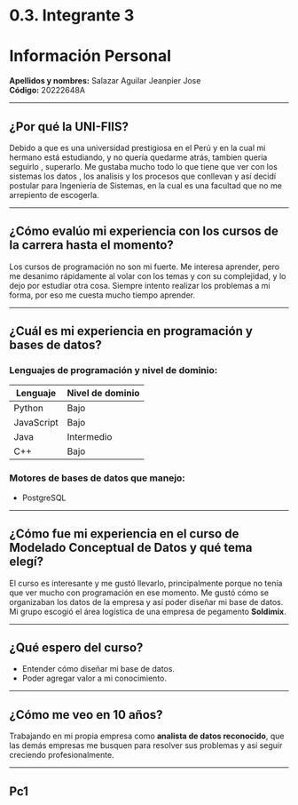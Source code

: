 # 0.3. Integrante 3

# Información Personal

**Apellidos y nombres:** Salazar Aguilar Jeanpier Jose  
**Código:** 20222648A

---

## ¿Por qué la UNI-FIIS?

Debido a que es una universidad prestigiosa en el Perú y en la cual mi hermano está estudiando, y no quería quedarme atrás, tambien queria seguirlo , superarlo. Me gustaba mucho todo lo que tiene que ver con los sistemas los datos , los analisis y los procesos que conllevan y así decidí postular para Ingeniería de Sistemas, en la cual es una facultad que no me arrepiento de escogerla.

---

## ¿Cómo evalúo mi experiencia con los cursos de la carrera hasta el momento?

Los cursos de programación no son mi fuerte. Me interesa aprender, pero me desanimo rápidamente al volar con los temas y con su complejidad, y lo dejo por estudiar otra cosa. Siempre intento realizar los problemas a mi forma, por eso me cuesta mucho tiempo aprender.

---

## ¿Cuál es mi experiencia en programación y bases de datos?

### Lenguajes de programación y nivel de dominio:

| Lenguaje   | Nivel de dominio |
|------------|------------------|
| Python     | Bajo             |
| JavaScript | Bajo             |
| Java       | Intermedio       |
| C++        | Bajo             |

### Motores de bases de datos que manejo:
- PostgreSQL

---

## ¿Cómo fue mi experiencia en el curso de Modelado Conceptual de Datos y qué tema elegí?

El curso es interesante y me gustó llevarlo, principalmente porque no tenía que ver mucho con programación en ese momento. Me gustó cómo se organizaban los datos de la empresa y así poder diseñar mi base de datos.  
Mi grupo escogió el área logística de una empresa de pegamento **Soldimix**.

---

## ¿Qué espero del curso?

- Entender cómo diseñar mi base de datos.  
- Poder agregar valor a mi conocimiento.

---

## ¿Cómo me veo en 10 años?

Trabajando en mi propia empresa como **analista de datos reconocido**, que las demás empresas me busquen para resolver sus problemas y así seguir creciendo profesionalmente.

---

## Pc1
